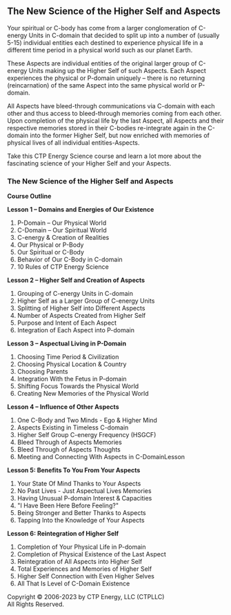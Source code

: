 ## The New Science of the Higher Self and Aspects

Your spiritual or C-body has come from a larger conglomeration of C-energy Units in C-domain that decided to split up into a number of
(usually 5-15) individual entities each destined to experience physical life in a different time period in a physical world such as our planet Earth.

These Aspects are individual entities of the original larger group of C-energy Units making up the Higher Self of such Aspects. Each Aspect experiences the physical or P-domain uniquely – there is no returning (reincarnation) of the same Aspect into the same physical world or P-domain.

All Aspects have bleed-through communications via C-domain with each other and thus access to bleed-through memories coming from each other. Upon completion of the physical life by the last Aspect, all Aspects and their respective memories stored in their C-bodies re-integrate again in the C-domain into the former Higher Self, but now enriched with memories of physical lives of all individual entities-Aspects. 

Take this CTP Energy Science course and learn a lot more about the fascinating science of your Higher Self and your Aspects.

### The New Science of the Higher Self and Aspects

**Course Outline**

**Lesson 1 – Domains and Energies of Our Existence**
1) P-Domain – Our Physical World
2) C-Domain – Our Spiritual World
3) C-energy & Creation of Realities
4) Our Physical or P-Body
5) Our Spiritual or C-Body
6) Behavior of Our C-Body in C-domain
7) 10 Rules of CTP Energy Science

**Lesson 2 – Higher Self and Creation of Aspects**
1) Grouping of C-energy Units in C-domain
2) Higher Self as a Larger Group of C-energy Units
3) Splitting of Higher Self into Different Aspects
4) Number of Aspects Created from Higher Self
5) Purpose and Intent of Each Aspect
6) Integration of Each Aspect into P-domain

**Lesson 3 – Aspectual Living in P-Domain**
1) Choosing Time Period & Civilization
2) Choosing Physical Location & Country
3) Choosing Parents
4) Integration With the Fetus in P-domain
5) Shifting Focus Towards the Physical World
6) Creating New Memories of the Physical World

**Lesson 4 – Influence of Other Aspects**
1) One C-Body and Two Minds - Ego & Higher Mind
2) Aspects Existing in Timeless C-domain
3) Higher Self Group C-energy Frequency (HSGCF)
4) Bleed Through of Aspects Memories
5) Bleed Through of Aspects Thoughts
6) Meeting and Connecting With Aspects in C-DomainLesson

**Lesson 5: Benefits To You From Your Aspects**
1) Your State Of Mind Thanks to Your Aspects
2) No Past Lives - Just Aspectual Lives Memories
3) Having Unusual P-domain Interest & Capacities
4) "I Have Been Here Before Feeling?"
5) Being Stronger and Better Thanks to Aspects
6) Tapping Into the Knowledge of Your Aspects

**Lesson 6: Reintegration of Higher Self**
1) Completion of Your Physical Life in P-domain
2) Completion of Physical Existence of the Last Aspect
3) Reintegration of All Aspects into Higher Self
4) Total Experiences and Memories of Higher Self
5) Higher Self Connection with Even Higher Selves
6) All That Is Level of C-Domain Existence

Copyright © 2006-2023 by CTP Energy, LLC (CTPLLC)  
All Rights Reserved.

